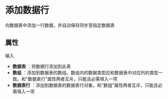 # 添加数据行

向数据表中添加一行数据，并自动保存同步至指定数据表

## 属性

输入

- **数据表** ：将数据行添加到此表
- **数组** ：添加到数据表的数组。数组内的数据类型应和数据表中对应列的类型一致。和&quot;数据表行&quot;属性两者互斥，只能且必需填入一项
- **数据表行** ：添加到数据表的数据表行对象。和&quot;数组&quot;属性两者互斥，只能且必需填入一项
